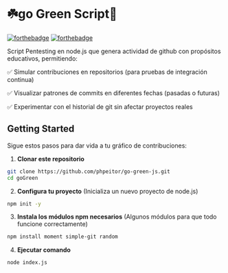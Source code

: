 # ☘️go Green Script🐞
[![forthebadge](http://forthebadge.com/images/badges/made-with-javascript.svg)](https://www.linkedin.com/in/drphp/)
[![forthebadge](http://forthebadge.com/images/badges/built-with-love.svg)](https://www.linkedin.com/in/drphp/)

Script Pentesting en node.js que genera actividad de github con propósitos educativos, permitiendo:

✅ Simular contribuciones en repositorios (para pruebas de integración continua)

✅ Visualizar patrones de commits en diferentes fechas (pasadas o futuras)

✅ Experimentar con el historial de git sin afectar proyectos reales

## Getting Started

Sigue estos pasos para dar vida a tu gráfico de contribuciones:

1. **Clonar este repositorio**
```bash
git clone https://github.com/phpeitor/go-green-js.git
cd goGreen
```
2. **Configura tu proyecto** (Inicializa un nuevo proyecto de node.js)
```bash
npm init -y
  ```
3. **Instala los módulos npm necesarios** (Algunos módulos para que todo funcione correctamente)
```bash
npm install moment simple-git random
```
4. **Ejecutar comando**
```bash
node index.js
```
